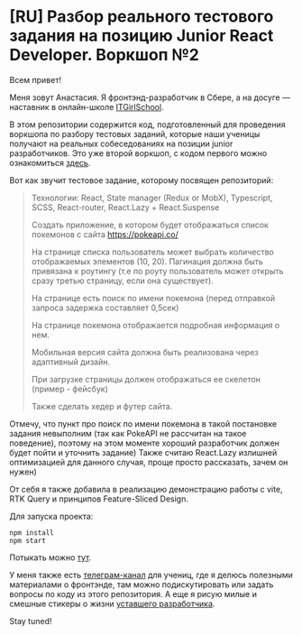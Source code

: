 # [RU] Разбор реального тестового задания на позицию Junior React Developer. Воркшоп №2

Всем привет!

Меня зовут Анастасия. Я фронтэнд-разработчик в Сбере, а на досуге — наставник в онлайн-школе [ITGirlSchool](https://itgirlschool.com).

В этом репозитории содержится код, подготовленный для проведения воркшопа по разбору тестовых заданий, которые наши ученицы получают на реальных собеседованиях на позиции junior разработчиков. Это уже второй воркшоп, с кодом первого можно ознакомиться [здесь](https://github.com/aakulgina/BookApiForJuniorFEDevs).

Вот как звучит тестовое задание, которому посвящен репозиторий:
> Технологии: React, State manager (Redux or MobX), Typescript, SCSS, React-router, React.Lazy + React.Suspense
>
> Создать приложение, в котором будет отображаться список покемонов с сайта https://pokeapi.co/
>
> На странице списка пользователь может выбрать количество отображаемых элементов (10, 20). Пагинация должна быть привязана к роутингу (т.е по роуту пользователь может открыть сразу третью страницу, если она существует).
>
> На странице есть поиск по имени покемона (перед отправкой запроса задержка составляет 0,5сек)
>
> На странице покемона отображается подробная информация о нем.
>
> Мобильная версия сайта должна быть реализована через адаптивный дизайн.
>
> При загрузке страницы должен отображаться ее скелетон (пример - фейсбук)
>
> Также сделать хедер и футер сайта.

Отмечу, что пункт про поиск по имени покемона в такой постановке задания невыполним (так как PokeAPI не рассчитан на такое поведение), поэтому на этом моменте хороший разработчик должен будет пойти и уточнить задание) Также считаю React.Lazy излишней оптимизацией для данного случая, проще просто рассказать, зачем он нужен)

От себя я также добавила в реализацию демонстрацию работы с vite, RTK Query и принципов Feature-Sliced Design.

Для запуска проекта:

```
npm install
npm start
```

Потыкать можно [тут](https://aakulgina.github.io/PokeApiForJuniorFEDevs/).

У меня также есть [телеграм-канал](https://t.me/fiveminfrontend) для учениц, где я делюсь полезными материалами о фронтэнде, там можно подискутировать или задать вопросы по коду из этого репозитория. А еще я рисую милые и смешные стикеры о жизни [уставшего разработчика](https://t.me/addstickers/Tired_Dev).

Stay tuned!
